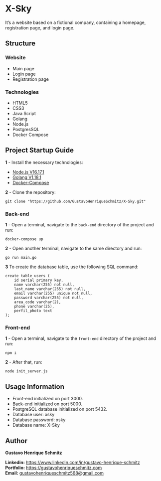 # X-Sky

It’s a website based on a fictional company, containing a homepage, registration page, and login page.

## Structure

### Website

- Main page
- Login page
- Registration page

### Technologies

- HTML5
- CSS3
- Java Script
- Golang
- Node.js 
- PostgresSQL
- Docker Compose

## Project Startup Guide
**1** - Install the necessary technologies:

 - [Node.js V16.17.1](https://nodejs.org/en/download)
 - [Golang V1.18.1](https://go.dev/dl)
 - [Docker-Compose](https://docs.docker.com/compose/install)

**2** - Clone the repository:
```
git clone "https://github.com/GustavoHenriqueSchmitz/X-Sky.git"
```

### Back-end
**1** - Open a terminal, navigate to the `back-end` directory of the project and run:
```
docker-compose up
```

**2** - Open another terminal, navigate to the same directory and run:
```
go run main.go
```

**3** To create the database table, use the following SQL command:
```
create table users (
	id serial primary key,
	name varchar(255) not null,
	last_name varchar(255) not null,
	email varchar(255) unique not null,
	password varchar(255) not null,
	area_code varchar(2),
	phone varchar(25),
	perfil_photo text
);
```

### Front-end
**1** - Open a terminal, navigate to the `front-end` directory of the project and run:
```
npm i
```

**2** - After that, run:
```
node init_server.js
```

## Usage Information

- Front-end initialized on port 3000.
- Back-end initialized on port 5000.
- PostgreSQL database initialized on port 5432.
- Database user: xsky
- Database password: xsky
- Database name: X-Sky

## Author
**Gustavo Henrique Schmitz**

**Linkedin:** https://www.linkedin.com/in/gustavo-henrique-schmitz  
**Portfolio:** https://gustavohenriqueschmitz.com  
**Email:** gustavohenriqueschmitz568@gmail.com  
